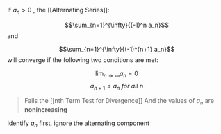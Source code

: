 If $a_n > 0$  , the [[Alternating Series]]:

$$\sum_{n=1}^{\infty}{(-1)^n a_n}$$ and 

$$\sum_{n=1}^{\infty}{(-1)^{n+1} a_n}$$ will converge if the following two conditions are met:

$$\lim_{n \to \infty}{a_n} = 0$$
$$a_{n+1} \leq a_n \ for \ all \ n$$
> Fails the [[nth Term Test for Divergence]]
> And the values of $a_n$ are **nonincreasing**

Identify $a_n$ first, ignore the alternating component
